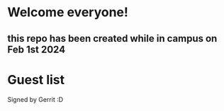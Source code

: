 # Welcome everyone! #

## this repo has been created while in campus on Feb 1st 2024 ## 

# Guest list
Signed by Gerrit :D
